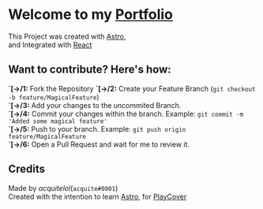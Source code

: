 # Welcome to my [Portfolio](https://acquite.lol/)

This Project was created with [Astro](https://astro.build),<br>
and Integrated with [React](https://reactjs.org/)

## Want to contribute? Here's how:

**\`[->/1:** Fork the Repository
**\`[->/2:** Create your Feature Branch (`git checkout -b feature/MagicalFeature`)<br>
**\`[->/3:** Add your changes to the uncommited Branch.<br>
**\`[->/4:** Commit your changes within the branch. Example: `git commit -m 'Added some magical feature'`<br>
**\`[->/5:** Push to your branch. Example: `git push origin feature/MagicalFeature`<br>
**\`[->/6:** Open a Pull Request and wait for me to review it.<br>

## Credits

Made by *acquitelol*(`acquite#0001`)<br>
Created with the intention to learn [Astro](https://astro.build), for [PlayCover](https://discord.gg/playcover)


